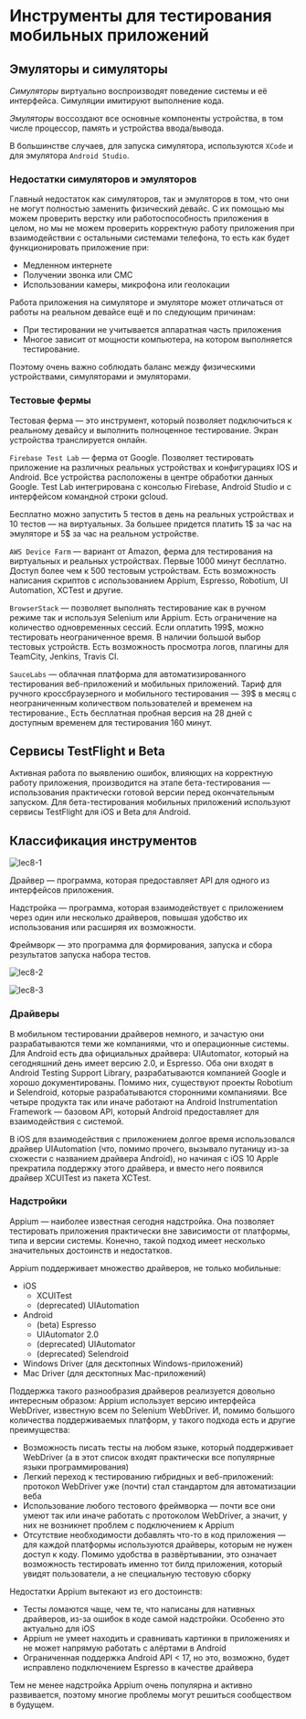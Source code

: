 # Инструменты для тестирования мобильных приложений

## Эмуляторы и симуляторы

*Симуляторы* виртуально воспроизводят поведение системы и её интерфейса. Симуляции имитируют выполнение кода. 

*Эмуляторы* воссоздают все основные компоненты устройства, в том числе процессор, память и устройства ввода/вывода.

В большинстве случаев, для запуска симулятора, используются `XCode` и для эмулятора `Android Studio`.

### Недостатки симуляторов и эмуляторов

Главный недостаток как симуляторов, так и эмуляторов в том, что они не могут полностью заменить физический девайс. С их помощью мы можем проверить верстку или работоспособность приложения в целом, но мы не можем проверить корректную работу приложения при взаимодействии с остальными системами телефона, то есть как будет функционировать приложение при:

+ Медленном интернете
+ Получении звонка или СМС
+ Использовании камеры, микрофона или геолокации

Работа приложения на симуляторе и эмуляторе может отличаться от работы на реальном девайсе ещё и по следующим причинам:

+ При тестировании не учитывается аппаратная часть приложения
+ Многое зависит от мощности компьютера, на котором выполняется тестирование.

Поэтому очень важно соблюдать баланс между физическими устройствами, симуляторами и эмуляторами.

### Тестовые фермы

Тестовая ферма — это инструмент, который позволяет подключиться к реальному девайсу и выполнить полноценное тестирование. Экран устройства транслируется онлайн.

`Firebase Test Lab` — ферма от Google. Позволяет тестировать приложение на различных реальных устройствах и конфигурациях IOS и Android. Все устройства расположены в центре обработки данных Google. Test Lab интегрирована с консолью Firebase, Android Studio и с интерфейсом командной строки gcloud. 

Бесплатно можно запустить 5 тестов в день на реальных устройствах и 10 тестов — на виртуальных. За большее придется платить 1$ за час на эмуляторе и 5$ за час на реальном устройстве.

`AWS Device Farm` — вариант от Amazon, ферма для тестирования на виртуальных и реальных устройствах. Первые 1000 минут бесплатно. Доступ более чем к 500 тестовым устройствам. Есть возможность написания скриптов с использованием Appium, Espresso, Robotium, UI Automation, XCTest и другие.

`BrowserStack` — позволяет выполнять тестирование как в ручном режиме так и используя Selenium или Appium. Есть ограничение на количество одновременных сессий. Если оплатить 199$, можно тестировать неограниченное время. В наличии большой выбор тестовых устройств. Есть возможность просмотра логов, плагины для TeamCity, Jenkins, Travis CI.

`SauceLabs` — облачная платформа для автоматизированного тестирования веб-приложений и мобильных приложений. Тариф для ручного кроссбраузерного и мобильного тестирования — 39$ в месяц с неограниченным количеством пользователей и временем на тестирование., Есть бесплатная пробная версия на 28 дней с доступным временем для тестирования 160 минут.

## Сервисы TestFlight и Beta

Активная работа по выявлению ошибок, влияющих на корректную работу приложения, производится на этапе бета-тестирования — использования практически готовой версии перед окончательным запуском. Для бета-тестирования мобильных приложений используют сервисы TestFlight для iOS и Beta для Android.

## Классификация инструментов

![lec8-1](lec8-1.png)

Драйвер — программа, которая предоставляет API для одного из интерфейсов приложения.

Надстройка — программа, которая взаимодействует с приложением через один или несколько драйверов, повышая удобство их использования или расширяя их возможности.

Фреймворк — это программа для формирования, запуска и сбора результатов запуска набора тестов.

![lec8-2](lec8-2.jpeg)

![lec8-3](lec8-3.jpeg)

### Драйверы

В мобильном тестировании драйверов немного, и зачастую они разрабатываются теми же компаниями, что и операционные системы. Для Android есть два официальных драйвера: UIAutomator, который на сегодняшний день имеет версию 2.0, и Espresso. Оба они входят в Android Testing Support Library, разрабатываются компанией Google и хорошо документированы. Помимо них, существуют проекты Robotium и Selendroid, которые разрабатываются сторонними компаниями. Все четыре продукта так или иначе работают на Android Instrumentation Framework — базовом API, который Android предоставляет для взаимодействия с системой.

В iOS для взаимодействия с приложением долгое время использовался драйвер UIAutomation (что, помимо прочего, вызывало путаницу из-за схожести с названием драйвера Android), но начиная с iOS 10 Apple прекратила поддержку этого драйвера, и вместо него появился драйвер XCUITest из пакета XCTest.

### Надстройки

Appium — наиболее известная сегодня надстройка. Она позволяет тестировать приложения практически вне зависимости от платформы, типа и версии системы. Конечно, такой подход имеет несколько значительных достоинств и недостатков.

Appium поддерживает множество драйверов, не только мобильные:

+ iOS
    + XCUITest
    + (deprecated) UIAutomation
+ Android
    + (beta) Espresso
    + UIAutomator 2.0
    + (deprecated) UIAutomator
    + (deprecated) Selendroid
+ Windows Driver (для десктопных Windows-приложений)
+ Mac Driver (для десктопных Mac-приложений)

Поддержка такого разнообразия драйверов реализуется довольно интересным образом: Appium использует версию интерфейса WebDriver, известную всем по Selenium WebDriver. И, помимо большого количества поддерживаемых платформ, у такого подхода есть и другие преимущества:

+ Возможность писать тесты на любом языке, который поддерживает WebDriver (а в этот список входят практически все популярные языки программирования)
+ Легкий переход к тестированию гибридных и веб-приложений: протокол WebDriver уже (почти) стал стандартом для автоматизации веба
+ Использование любого тестового фреймворка — почти все они умеют так или иначе работать с протоколом WebDriver, а значит, у них не возникнет проблем с подключением к Appium
+ Отсутствие необходимости добавлять что-то в код приложения — для каждой платформы используются драйверы, которым не нужен доступ к коду. Помимо удобства в развёртывании, это означает возможность тестировать именно тот билд приложения, который увидят пользователи, а не специальную тестовую сборку

Недостатки Appium вытекают из его достоинств:

+ Тесты ломаются чаще, чем те, что написаны для нативных драйверов, из-за ошибок в коде самой надстройки. Особенно это актуально для iOS
+ Appium не умеет находить и сравнивать картинки в приложениях и не может напрямую работать с алёртами в Android
+ Ограниченная поддержка Android API < 17, но это, возможно, будет исправлено подключением Espresso в качестве драйвера

Тем не менее надстройка Appium очень популярна и активно развивается, поэтому многие проблемы могут решиться сообществом в будущем.
